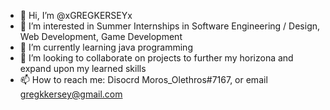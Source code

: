 - 👋 Hi, I’m @xGREGKERSEYx
- 👀 I’m interested in Summer Internships in Software Engineering / Design, Web Development, Game Development
- 🌱 I’m currently learning java programming 
- 💞️ I’m looking to collaborate on projects to further my horizona and expand upon my learned skills
- 📫 How to reach me: Disocrd Moros_Olethros#7167, or email gregkkersey@gmail.com

<!---
xGREGKERSEYx/xGREGKERSEYx is a ✨ special ✨ repository because its `README.md` (this file) appears on your GitHub profile.
You can click the Preview link to take a look at your changes.
--->
